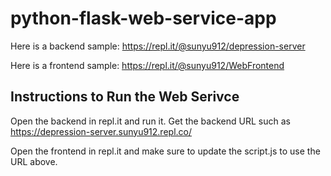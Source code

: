 # python-flask-web-service-app

Here is a backend sample:
https://repl.it/@sunyu912/depression-server

Here is a frontend sample:
https://repl.it/@sunyu912/WebFrontend

## Instructions to Run the Web Serivce

Open the backend in repl.it and run it. 
Get the backend URL such as https://depression-server.sunyu912.repl.co/

Open the frontend in repl.it and make sure to update the script.js to use the URL above.
